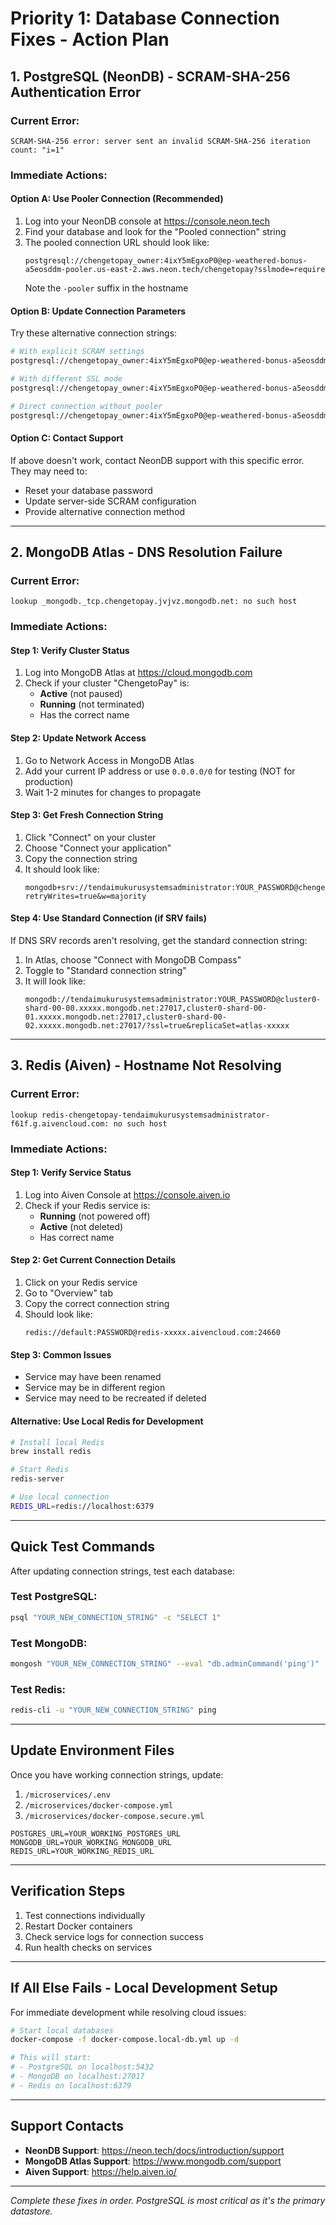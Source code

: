 # Priority 1: Database Connection Fixes - Action Plan

## 1. PostgreSQL (NeonDB) - SCRAM-SHA-256 Authentication Error

### Current Error:
```
SCRAM-SHA-256 error: server sent an invalid SCRAM-SHA-256 iteration count: "i=1"
```

### Immediate Actions:

#### Option A: Use Pooler Connection (Recommended)
1. Log into your NeonDB console at https://console.neon.tech
2. Find your database and look for the "Pooled connection" string
3. The pooled connection URL should look like:
   ```
   postgresql://chengetopay_owner:4ixY5mEgxoP0@ep-weathered-bonus-a5eosddm-pooler.us-east-2.aws.neon.tech/chengetopay?sslmode=require
   ```
   Note the `-pooler` suffix in the hostname

#### Option B: Update Connection Parameters
Try these alternative connection strings:
```bash
# With explicit SCRAM settings
postgresql://chengetopay_owner:4ixY5mEgxoP0@ep-weathered-bonus-a5eosddm.us-east-2.aws.neon.tech/chengetopay?sslmode=require&channel_binding=disable&options=scram_iterations%3D4096

# With different SSL mode
postgresql://chengetopay_owner:4ixY5mEgxoP0@ep-weathered-bonus-a5eosddm.us-east-2.aws.neon.tech/chengetopay?sslmode=prefer

# Direct connection without pooler
postgresql://chengetopay_owner:4ixY5mEgxoP0@ep-weathered-bonus-a5eosddm.us-east-2.aws.neon.tech:5432/chengetopay?sslmode=require
```

#### Option C: Contact Support
If above doesn't work, contact NeonDB support with this specific error. They may need to:
- Reset your database password
- Update server-side SCRAM configuration
- Provide alternative connection method

---

## 2. MongoDB Atlas - DNS Resolution Failure

### Current Error:
```
lookup _mongodb._tcp.chengetopay.jvjvz.mongodb.net: no such host
```

### Immediate Actions:

#### Step 1: Verify Cluster Status
1. Log into MongoDB Atlas at https://cloud.mongodb.com
2. Check if your cluster "ChengetoPay" is:
   - **Active** (not paused)
   - **Running** (not terminated)
   - Has the correct name

#### Step 2: Update Network Access
1. Go to Network Access in MongoDB Atlas
2. Add your current IP address or use `0.0.0.0/0` for testing (NOT for production)
3. Wait 1-2 minutes for changes to propagate

#### Step 3: Get Fresh Connection String
1. Click "Connect" on your cluster
2. Choose "Connect your application"
3. Copy the connection string
4. It should look like:
   ```
   mongodb+srv://tendaimukurusystemsadministrator:YOUR_PASSWORD@chengetopay.xxxxx.mongodb.net/?retryWrites=true&w=majority
   ```

#### Step 4: Use Standard Connection (if SRV fails)
If DNS SRV records aren't resolving, get the standard connection string:
1. In Atlas, choose "Connect with MongoDB Compass"
2. Toggle to "Standard connection string"
3. It will look like:
   ```
   mongodb://tendaimukurusystemsadministrator:YOUR_PASSWORD@cluster0-shard-00-00.xxxxx.mongodb.net:27017,cluster0-shard-00-01.xxxxx.mongodb.net:27017,cluster0-shard-00-02.xxxxx.mongodb.net:27017/?ssl=true&replicaSet=atlas-xxxxx
   ```

---

## 3. Redis (Aiven) - Hostname Not Resolving

### Current Error:
```
lookup redis-chengetopay-tendaimukurusystemsadministrator-f61f.g.aivencloud.com: no such host
```

### Immediate Actions:

#### Step 1: Verify Service Status
1. Log into Aiven Console at https://console.aiven.io
2. Check if your Redis service is:
   - **Running** (not powered off)
   - **Active** (not deleted)
   - Has correct name

#### Step 2: Get Current Connection Details
1. Click on your Redis service
2. Go to "Overview" tab
3. Copy the correct connection string
4. Should look like:
   ```
   redis://default:PASSWORD@redis-xxxxx.aivencloud.com:24660
   ```

#### Step 3: Common Issues
- Service may have been renamed
- Service may be in different region
- Service may need to be recreated if deleted

#### Alternative: Use Local Redis for Development
```bash
# Install local Redis
brew install redis

# Start Redis
redis-server

# Use local connection
REDIS_URL=redis://localhost:6379
```

---

## Quick Test Commands

After updating connection strings, test each database:

### Test PostgreSQL:
```bash
psql "YOUR_NEW_CONNECTION_STRING" -c "SELECT 1"
```

### Test MongoDB:
```bash
mongosh "YOUR_NEW_CONNECTION_STRING" --eval "db.adminCommand('ping')"
```

### Test Redis:
```bash
redis-cli -u "YOUR_NEW_CONNECTION_STRING" ping
```

---

## Update Environment Files

Once you have working connection strings, update:

1. `/microservices/.env`
2. `/microservices/docker-compose.yml`
3. `/microservices/docker-compose.secure.yml`

```env
POSTGRES_URL=YOUR_WORKING_POSTGRES_URL
MONGODB_URL=YOUR_WORKING_MONGODB_URL
REDIS_URL=YOUR_WORKING_REDIS_URL
```

---

## Verification Steps

1. Test connections individually
2. Restart Docker containers
3. Check service logs for connection success
4. Run health checks on services

---

## If All Else Fails - Local Development Setup

For immediate development while resolving cloud issues:

```bash
# Start local databases
docker-compose -f docker-compose.local-db.yml up -d

# This will start:
# - PostgreSQL on localhost:5432
# - MongoDB on localhost:27017
# - Redis on localhost:6379
```

---

## Support Contacts

- **NeonDB Support**: https://neon.tech/docs/introduction/support
- **MongoDB Atlas Support**: https://www.mongodb.com/support
- **Aiven Support**: https://help.aiven.io/

---

*Complete these fixes in order. PostgreSQL is most critical as it's the primary datastore.*
